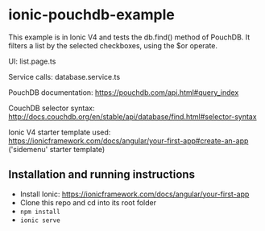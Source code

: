 # ionic-pouchdb-example

This example is in Ionic V4 and tests the db.find() method of PouchDB. It filters a list by the selected checkboxes, using the $or operate.

UI: list.page.ts

Service calls: database.service.ts

PouchDB documentation: https://pouchdb.com/api.html#query_index

CouchDB selector syntax: http://docs.couchdb.org/en/stable/api/database/find.html#selector-syntax

Ionic V4 starter template used: https://ionicframework.com/docs/angular/your-first-app#create-an-app ('sidemenu' starter template)

## Installation and running instructions
- Install Ionic: https://ionicframework.com/docs/angular/your-first-app
- Clone this repo and cd into its root folder
- `npm install`
- `ionic serve`

